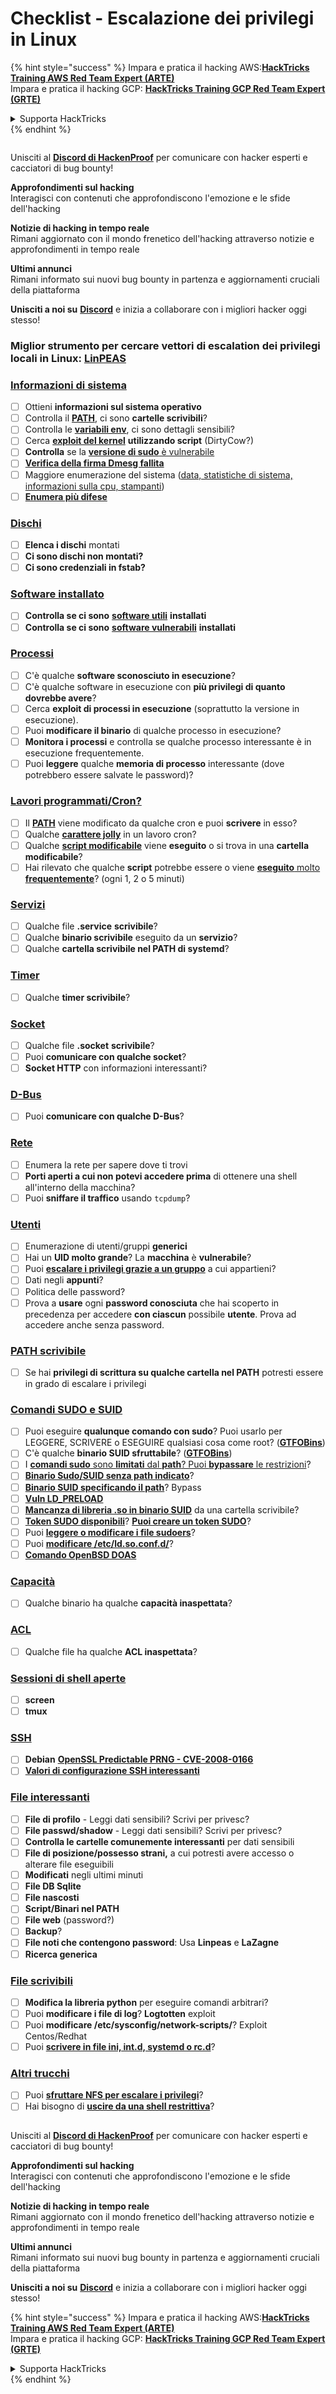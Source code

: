 # Checklist - Escalazione dei privilegi in Linux

{% hint style="success" %}
Impara e pratica il hacking AWS:<img src="/.gitbook/assets/arte.png" alt="" data-size="line">[**HackTricks Training AWS Red Team Expert (ARTE)**](https://training.hacktricks.xyz/courses/arte)<img src="/.gitbook/assets/arte.png" alt="" data-size="line">\
Impara e pratica il hacking GCP: <img src="/.gitbook/assets/grte.png" alt="" data-size="line">[**HackTricks Training GCP Red Team Expert (GRTE)**<img src="/.gitbook/assets/grte.png" alt="" data-size="line">](https://training.hacktricks.xyz/courses/grte)

<details>

<summary>Supporta HackTricks</summary>

* Controlla i [**piani di abbonamento**](https://github.com/sponsors/carlospolop)!
* **Unisciti al** 💬 [**gruppo Discord**](https://discord.gg/hRep4RUj7f) o al [**gruppo telegram**](https://t.me/peass) o **seguici** su **Twitter** 🐦 [**@hacktricks\_live**](https://twitter.com/hacktricks\_live)**.**
* **Condividi trucchi di hacking inviando PR ai** [**HackTricks**](https://github.com/carlospolop/hacktricks) e [**HackTricks Cloud**](https://github.com/carlospolop/hacktricks-cloud) repos di github.

</details>
{% endhint %}

<figure><img src="/.gitbook/assets/image.png" alt=""><figcaption></figcaption></figure>

Unisciti al [**Discord di HackenProof**](https://discord.com/invite/N3FrSbmwdy) per comunicare con hacker esperti e cacciatori di bug bounty!

**Approfondimenti sul hacking**\
Interagisci con contenuti che approfondiscono l'emozione e le sfide dell'hacking

**Notizie di hacking in tempo reale**\
Rimani aggiornato con il mondo frenetico dell'hacking attraverso notizie e approfondimenti in tempo reale

**Ultimi annunci**\
Rimani informato sui nuovi bug bounty in partenza e aggiornamenti cruciali della piattaforma

**Unisciti a noi su** [**Discord**](https://discord.com/invite/N3FrSbmwdy) e inizia a collaborare con i migliori hacker oggi stesso!

### **Miglior strumento per cercare vettori di escalation dei privilegi locali in Linux:** [**LinPEAS**](https://github.com/carlospolop/privilege-escalation-awesome-scripts-suite/tree/master/linPEAS)

### [Informazioni di sistema](privilege-escalation/#system-information)

* [ ] Ottieni **informazioni sul sistema operativo**
* [ ] Controlla il [**PATH**](privilege-escalation/#path), ci sono **cartelle scrivibili**?
* [ ] Controlla le [**variabili env**](privilege-escalation/#env-info), ci sono dettagli sensibili?
* [ ] Cerca [**exploit del kernel**](privilege-escalation/#kernel-exploits) **utilizzando script** (DirtyCow?)
* [ ] **Controlla** se la [**versione di sudo** è vulnerabile](privilege-escalation/#sudo-version)
* [ ] [**Verifica della firma Dmesg fallita**](privilege-escalation/#dmesg-signature-verification-failed)
* [ ] Maggiore enumerazione del sistema ([data, statistiche di sistema, informazioni sulla cpu, stampanti](privilege-escalation/#more-system-enumeration))
* [ ] [**Enumera più difese**](privilege-escalation/#enumerate-possible-defenses)

### [Dischi](privilege-escalation/#drives)

* [ ] **Elenca i dischi** montati
* [ ] **Ci sono dischi non montati?**
* [ ] **Ci sono credenziali in fstab?**

### [**Software installato**](privilege-escalation/#installed-software)

* [ ] **Controlla se ci sono** [**software utili**](privilege-escalation/#useful-software) **installati**
* [ ] **Controlla se ci sono** [**software vulnerabili**](privilege-escalation/#vulnerable-software-installed) **installati**

### [Processi](privilege-escalation/#processes)

* [ ] C'è qualche **software sconosciuto in esecuzione**?
* [ ] C'è qualche software in esecuzione con **più privilegi di quanto dovrebbe avere**?
* [ ] Cerca **exploit di processi in esecuzione** (soprattutto la versione in esecuzione).
* [ ] Puoi **modificare il binario** di qualche processo in esecuzione?
* [ ] **Monitora i processi** e controlla se qualche processo interessante è in esecuzione frequentemente.
* [ ] Puoi **leggere** qualche **memoria di processo** interessante (dove potrebbero essere salvate le password)?

### [Lavori programmati/Cron?](privilege-escalation/#scheduled-jobs)

* [ ] Il [**PATH**](privilege-escalation/#cron-path) viene modificato da qualche cron e puoi **scrivere** in esso?
* [ ] Qualche [**carattere jolly**](privilege-escalation/#cron-using-a-script-with-a-wildcard-wildcard-injection) in un lavoro cron?
* [ ] Qualche [**script modificabile**](privilege-escalation/#cron-script-overwriting-and-symlink) viene **eseguito** o si trova in una **cartella modificabile**?
* [ ] Hai rilevato che qualche **script** potrebbe essere o viene [**eseguito** molto **frequentemente**](privilege-escalation/#frequent-cron-jobs)? (ogni 1, 2 o 5 minuti)

### [Servizi](privilege-escalation/#services)

* [ ] Qualche file **.service** **scrivibile**?
* [ ] Qualche **binario scrivibile** eseguito da un **servizio**?
* [ ] Qualche **cartella scrivibile nel PATH di systemd**?

### [Timer](privilege-escalation/#timers)

* [ ] Qualche **timer scrivibile**?

### [Socket](privilege-escalation/#sockets)

* [ ] Qualche file **.socket** **scrivibile**?
* [ ] Puoi **comunicare con qualche socket**?
* [ ] **Socket HTTP** con informazioni interessanti?

### [D-Bus](privilege-escalation/#d-bus)

* [ ] Puoi **comunicare con qualche D-Bus**?

### [Rete](privilege-escalation/#network)

* [ ] Enumera la rete per sapere dove ti trovi
* [ ] **Porti aperti a cui non potevi accedere prima** di ottenere una shell all'interno della macchina?
* [ ] Puoi **sniffare il traffico** usando `tcpdump`?

### [Utenti](privilege-escalation/#users)

* [ ] Enumerazione di utenti/gruppi **generici**
* [ ] Hai un **UID molto grande**? La **macchina** è **vulnerabile**?
* [ ] Puoi [**escalare i privilegi grazie a un gruppo**](privilege-escalation/interesting-groups-linux-pe/) a cui appartieni?
* [ ] Dati negli **appunti**?
* [ ] Politica delle password?
* [ ] Prova a **usare** ogni **password conosciuta** che hai scoperto in precedenza per accedere **con ciascun** possibile **utente**. Prova ad accedere anche senza password.

### [PATH scrivibile](privilege-escalation/#writable-path-abuses)

* [ ] Se hai **privilegi di scrittura su qualche cartella nel PATH** potresti essere in grado di escalare i privilegi

### [Comandi SUDO e SUID](privilege-escalation/#sudo-and-suid)

* [ ] Puoi eseguire **qualunque comando con sudo**? Puoi usarlo per LEGGERE, SCRIVERE o ESEGUIRE qualsiasi cosa come root? ([**GTFOBins**](https://gtfobins.github.io))
* [ ] C'è qualche **binario SUID sfruttabile**? ([**GTFOBins**](https://gtfobins.github.io))
* [ ] I [**comandi sudo** sono **limitati** dal **path**? Puoi **bypassare** le restrizioni](privilege-escalation/#sudo-execution-bypassing-paths)?
* [ ] [**Binario Sudo/SUID senza path indicato**](privilege-escalation/#sudo-command-suid-binary-without-command-path)?
* [ ] [**Binario SUID specificando il path**](privilege-escalation/#suid-binary-with-command-path)? Bypass
* [ ] [**Vuln LD\_PRELOAD**](privilege-escalation/#ld\_preload)
* [ ] [**Mancanza di libreria .so in binario SUID**](privilege-escalation/#suid-binary-so-injection) da una cartella scrivibile?
* [ ] [**Token SUDO disponibili**](privilege-escalation/#reusing-sudo-tokens)? [**Puoi creare un token SUDO**](privilege-escalation/#var-run-sudo-ts-less-than-username-greater-than)?
* [ ] Puoi [**leggere o modificare i file sudoers**](privilege-escalation/#etc-sudoers-etc-sudoers-d)?
* [ ] Puoi [**modificare /etc/ld.so.conf.d/**](privilege-escalation/#etc-ld-so-conf-d)?
* [ ] [**Comando OpenBSD DOAS**](privilege-escalation/#doas)

### [Capacità](privilege-escalation/#capabilities)

* [ ] Qualche binario ha qualche **capacità inaspettata**?

### [ACL](privilege-escalation/#acls)

* [ ] Qualche file ha qualche **ACL inaspettata**?

### [Sessioni di shell aperte](privilege-escalation/#open-shell-sessions)

* [ ] **screen**
* [ ] **tmux**

### [SSH](privilege-escalation/#ssh)

* [ ] **Debian** [**OpenSSL Predictable PRNG - CVE-2008-0166**](privilege-escalation/#debian-openssl-predictable-prng-cve-2008-0166)
* [ ] [**Valori di configurazione SSH interessanti**](privilege-escalation/#ssh-interesting-configuration-values)

### [File interessanti](privilege-escalation/#interesting-files)

* [ ] **File di profilo** - Leggi dati sensibili? Scrivi per privesc?
* [ ] **File passwd/shadow** - Leggi dati sensibili? Scrivi per privesc?
* [ ] **Controlla le cartelle comunemente interessanti** per dati sensibili
* [ ] **File di posizione/possesso strani,** a cui potresti avere accesso o alterare file eseguibili
* [ ] **Modificati** negli ultimi minuti
* [ ] **File DB Sqlite**
* [ ] **File nascosti**
* [ ] **Script/Binari nel PATH**
* [ ] **File web** (password?)
* [ ] **Backup**?
* [ ] **File noti che contengono password**: Usa **Linpeas** e **LaZagne**
* [ ] **Ricerca generica**

### [**File scrivibili**](privilege-escalation/#writable-files)

* [ ] **Modifica la libreria python** per eseguire comandi arbitrari?
* [ ] Puoi **modificare i file di log**? **Logtotten** exploit
* [ ] Puoi **modificare /etc/sysconfig/network-scripts/**? Exploit Centos/Redhat
* [ ] Puoi [**scrivere in file ini, int.d, systemd o rc.d**](privilege-escalation/#init-init-d-systemd-and-rc-d)?

### [**Altri trucchi**](privilege-escalation/#other-tricks)

* [ ] Puoi [**sfruttare NFS per escalare i privilegi**](privilege-escalation/#nfs-privilege-escalation)?
* [ ] Hai bisogno di [**uscire da una shell restrittiva**](privilege-escalation/#escaping-from-restricted-shells)?

<figure><img src="/.gitbook/assets/image.png" alt=""><figcaption></figcaption></figure>

Unisciti al [**Discord di HackenProof**](https://discord.com/invite/N3FrSbmwdy) per comunicare con hacker esperti e cacciatori di bug bounty!

**Approfondimenti sul hacking**\
Interagisci con contenuti che approfondiscono l'emozione e le sfide dell'hacking

**Notizie di hacking in tempo reale**\
Rimani aggiornato con il mondo frenetico dell'hacking attraverso notizie e approfondimenti in tempo reale

**Ultimi annunci**\
Rimani informato sui nuovi bug bounty in partenza e aggiornamenti cruciali della piattaforma

**Unisciti a noi su** [**Discord**](https://discord.com/invite/N3FrSbmwdy) e inizia a collaborare con i migliori hacker oggi stesso!

{% hint style="success" %}
Impara e pratica il hacking AWS:<img src="/.gitbook/assets/arte.png" alt="" data-size="line">[**HackTricks Training AWS Red Team Expert (ARTE)**](https://training.hacktricks.xyz/courses/arte)<img src="/.gitbook/assets/arte.png" alt="" data-size="line">\
Impara e pratica il hacking GCP: <img src="/.gitbook/assets/grte.png" alt="" data-size="line">[**HackTricks Training GCP Red Team Expert (GRTE)**<img src="/.gitbook/assets/grte.png" alt="" data-size="line">](https://training.hacktricks.xyz/courses/grte)

<details>

<summary>Supporta HackTricks</summary>

* Controlla i [**piani di abbonamento**](https://github.com/sponsors/carlospolop)!
* **Unisciti al** 💬 [**gruppo Discord**](https://discord.gg/hRep4RUj7f) o al [**gruppo telegram**](https://t.me/peass) o **seguici** su **Twitter** 🐦 [**@hacktricks\_live**](https://twitter.com/hacktricks\_live)**.**
* **Condividi trucchi di hacking inviando PR ai** [**HackTricks**](https://github.com/carlospolop/hacktricks) e [**HackTricks Cloud**](https://github.com/carlospolop/hacktricks-cloud) repos di github.

</details>
{% endhint %}
